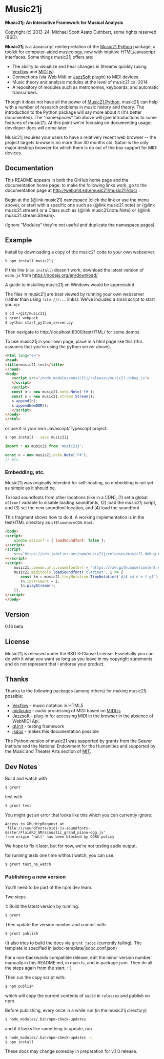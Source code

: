 # Music21j

**Music21j: An Interactive Framework for Musical Analysis**

Copyright (c) 2013-24, Michael Scott Asato Cuthbert, some rights reserved (BSD).

**Music21j** is a Javascript reinterpretation of the [Music21 Python] package,
a toolkit for computer-aided musicology, now with intuitive HTML/Javascript
interfaces. Some things music21j offers are:

  - The ability to visualize and hear changes in Streams quickly (using [Vexflow] and [MIDI.js])
  - Connections (via Web Midi or [JazzSoft] plugin) to MIDI devices.
  - Music theory and analysis modules at the level of music21 ca. 2014
  - A repository of modules such as metronomes, keyboards, and automatic transcribers.

Though it does not have all the power of [Music21 Python], music21j can help with
a number of research problems in music history and theory. The introduction to the
Python package will say more about it (it's better documented). The "namespaces"
tab above will give introductions to some features of music21j. At this
point we're focusing on documenting usage; developer docs will come
later.

Music21j requires your users to have a relatively recent web browser -- the project
targets browsers no more than 30 months old.
Safari is the only major desktop browser for which there is no out of the box 
support for MIDI devices.

## Documentation
This README appears in both the GitHub home page and the documentation
home page; to make the following links work, go to the documentation
page at http://web.mit.edu/music21/music21j/doc/ .

Begin at the {@link music21} namespace (click the link or use the
menu above), or start with
a specific one such as {@link music21.note} or {@link music21.stream}
or a Class such as {@link music21.note.Note} or {@link music21.stream.Stream}.

(Ignore "Modules" they're not useful and duplicate the namespace pages).

## Example
Install by downloading a copy of the music21 code to your own webserver.

```sh
% npm install music21j
```

If this line (`npm install`) doesn't work, download the
latest version of `node.js` from https://nodejs.org/en/download/
  
A guide to installing music21j on Windows would be appreciated.

The files in music21j are best viewed by running your own
webserver (rather than using `file:///...` links). We've
included a small script to start you up:

```sh
$ cd ~/git/music21j
$ grunt webpack
$ python start_python_server.py
```

Then navigate to http://localhost:8000/testHTML/ for some demos.

To use music21j in your own page, place in a html page like this (this assumes that you're
using the python server above).

```html
<html lang="en">
<head>
<title>music21 test</title>
</head>
<body>
   <script src="/node_modules/music21j/releases/music21.debug.js">
   </script>
   <script>
   const n = new music21.note.Note('F#');
   const s = new music21.stream.Stream();
   s.append(n);
   s.appendNewDOM();
   </script>
</body>
</html>
```

or use it in your own Javascript/Typescript project:

```sh
$ npm install --save music21j
```
```javascript
import * as music21 from 'music21j';

const n = new music21.note.Note('F#');
// etc.
```

### Embedding, etc.
Music21j was originally intended for self-hosting, so embedding is not
yet as simple as it should be.

To load soundfonts from other locations (like in a CDN), 
(1) set a global `m21conf` variable to disable loading soundfonts,
(2) load the music21j script, and (3) set the new soundfont location,
and (4) load the soundfont.

This fragment shows how to do it.  A working implementation is in the
testHTML directory as `sfElsewhereCDN.html`.

```html
<body>
<script>
    window.m21conf = { loadSoundfont: false };
</script>
<script 
    src="https://cdn.jsdelivr.net/npm/music21j/releases/music21.debug.min.js"
></script>
<script>
    music21.common.urls.soundfontUrl = 'https://raw.githubusercontent.com/gleitz/midi-js-soundfonts/gh-pages/FluidR3_GM/';
    music21.miditools.loadSoundfont('clarinet', i => {
       const tn = music21.tinyNotation.TinyNotation('4/4 c4 d e f g1');
       tn.instrument = i;
       tn.playStream();
    });
</script>
</body>
```



## Version
0.16 beta


## License
Music21j is released under the BSD 3-Clause License. Essentially you
can do with it what you want so long as you leave in my copyright statements
and do not represent that I endorse your product.

## Thanks

Thanks to the following packages (among others) for making music21j possible:

* [Vexflow] - music notation in HTML5
* [midicube] - audio processing of MIDI based on [MIDI.js]
* [Jazzsoft] - plug-in for accessing MIDI in the browser in the absence of WebMIDI Api.
* [qUnit] - testing framework
* [jsdoc] - makes this documentation possible

The Python version of music21 was supported by grants from
the Seaver Institute and the National Endowment for the Humanities
and supported by the Music and Theater Arts section of [MIT].


[MIT]:http://web.mit.edu
[music21 python]:http://web.mit.edu/music21/
[midicube]:https://github.com/mscuthbert/midicube
[Vexflow]:http://www.vexflow.com
[MIDI.js]:http://mudcu.be/midi-js/
[Jazzsoft]:http://jazz-soft.net
[qUnit]:http://qunitjs.com
[jsdoc]:http://usejsdoc.org


## Dev Notes
Build and watch with

```sh
$ grunt
```

test with

```sh
$ grunt test
```

You might get an error that looks like this which you can currently ignore:

```
Access to XMLHttpRequest at 
'file:///soundfonts/midi-js-soundfonts-master/FluidR3_GM/acoustic_grand_piano-ogg.js' 
from origin 'null' has been blocked by CORS policy
```

We hope to fix it later, but for now, we're not testing audio output.


for running tests one time without watch, you can use:

```sh
$ grunt test_no_watch
```

### Publishing a new version
You'll need to be part of the npm dev team.

Two steps 

1: Build the latest version by running:

```sh
$ grunt
```

Then update the version number and commit with:

```sh
$ grunt publish
```

(It also tries to build the
docs via `grunt jsdoc` (currently failing).
The template is specified in jsdoc-template/jsdoc.conf.json)

For a non-backwards compatible release, edit the minor 
version number manually in this README.md, in main.ts, and in
package.json.  Then do all the steps again from the start.  :-)

Then run the copy script with:

```sh
$ npm publish
```

which will copy the current contents of `build` in `releases`
and publish on npm.

Before publishing, every once in a while run (in the music21j directory)

```sh
$ node_modules/.bin/npm-check-updates
```

and if it looks like something to update, run

```sh
$ node_modules/.bin/npm-check-updates -u
$ npm install
```


These docs may change someday in preparation for v.1.0 release.
